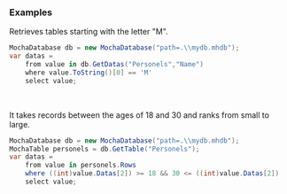 ### Examples

Retrieves tables starting with the letter "M".
```C#
MochaDatabase db = new MochaDatabase("path=.\\mydb.mhdb");
var datas =
    from value in db.GetDatas("Personels","Name")
    where value.ToString()[0] == 'M'
    select value;
```

<br>

It takes records between the ages of 18 and 30 and ranks from small to large.
```C#
MochaDatabase db = new MochaDatabase("path=.\\mydb.mhdb");
MochaTable personels = db.GetTable("Personels");
var datas =
    from value in personels.Rows
    where ((int)value.Datas[2]) >= 18 && 30 <= ((int)value.Datas[2])
    select value;
```
